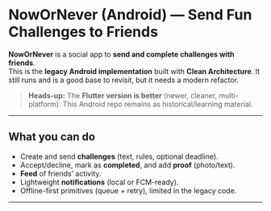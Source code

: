 # NowOrNever (Android) — Send Fun Challenges to Friends

**NowOrNever** is a social app to **send and complete challenges with friends**.  
This is the **legacy Android implementation** built with **Clean Architecture**. It still runs and is a good base to revisit, but it needs a modern refactor.

> **Heads-up:** The **Flutter version is better** (newer, cleaner, multi-platform). This Android repo remains as historical/learning material.

---

## What you can do

- Create and send **challenges** (text, rules, optional deadline).
- Accept/decline, mark as **completed**, and add **proof** (photo/text).
- **Feed** of friends’ activity.
- Lightweight **notifications** (local or FCM-ready).
- Offline-first primitives (queue + retry), limited in the legacy code.

---
